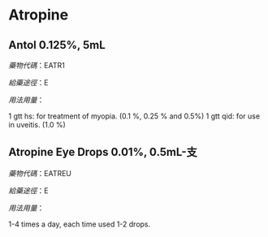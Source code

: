 # Atropine

## Antol 0.125%, 5mL

*藥物代碼*：EATR1

*給藥途徑*：E

*用法用量*：

1 gtt hs: for treatment of myopia. (0.1 %, 0.25 % and 0.5%)
1 gtt qid: for use in uveitis. (1.0 %)

## Atropine Eye Drops 0.01%, 0.5mL-支

*藥物代碼*：EATREU

*給藥途徑*：E

*用法用量*：

1-4 times a day, each time used 1-2 drops.

